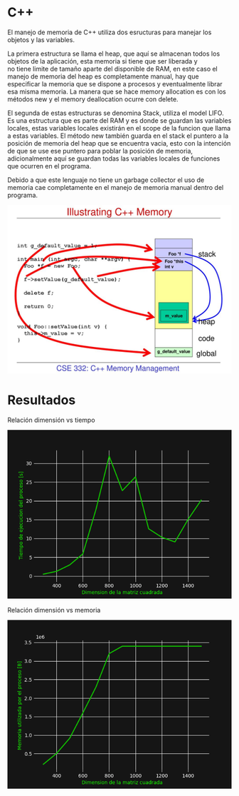 # C++


El manejo de memoria de C++ utiliza dos esructuras para manejar los objetos y las variables. 

La primera estructura se llama el heap, que aquí se almacenan todos los objetos de la aplicación, esta memoria si tiene que ser liberada y  
no tiene limite de tamaño aparte del disponible de RAM, en este caso el manejo de memoria del heap es completamente manual, hay que especificar la memoria que se dispone a procesos y eventualmente librar esa misma memoria. 
La manera que se hace memory allocation es con los métodos new y el memory deallocation ocurre con delete.

El segunda de estas estructuras se denomina Stack, utiliza el model LIFO. 
Es una estructura que es parte del RAM y es donde se guardan las variables locales, estas variables locales existirán en el scope de la funcion que llama a estas variables. 
El método new también guarda en el stack el puntero a la posición de memoria del heap que se encuentra vacia, esto con la intención de que se use ese puntero para poblar la posición de memoria, adicionalmente aquí se guardan todas las variables locales de funciones que ocurren en el programa.

Debido a que este lenguaje no tiene un garbage collector el uso de memoria cae completamente en el manejo de memoria manual dentro del programa.

![Memory Managment en Cpp](./resources/cpp1.jpg) 

# Resultados

Relación dimensión vs tiempo

![cpp1](../results/cppTime.png)

Relación dimensión vs memoria

![cpp2](../results/cppMemory.png)
